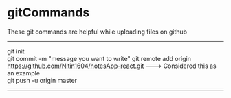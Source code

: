 # gitCommands                                                                                                                                                                       
These git commands are helpful while uploading files on github                                                                    
___________________________________________________________________________________________________________ 
git init  
git commit -m "message you want to write" 
git remote add origin https://github.com/Nitin1604/notesApp-react.git ---> Considered this as an example  
git push -u origin master   
____________________________________________________________________________________________________________
